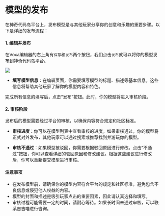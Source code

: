 # 模型的发布

在神奇代码岛平台上，发布模型是与其他玩家分享你的创意和乐趣的重要步骤。以下是详细的发布流程：


#### 1. 编辑并发布

在Voxa编辑器的右上角有`保存`和`发布`两个按钮，我们点击`发布`就可以将你的模型发布到神奇代码岛平台。

![](/QQ20241112-235449.png)


- **填写模型信息**：在编辑页面，你需要填写模型的标题、描述等基本信息。这些信息将帮助其他玩家了解你的模型内容和特色。

完成所有信息的填写后，点击“发布”按钮。此时，你的模型将进入审核阶段。

#### 2. 审核阶段

发布后的模型需要经过平台的审核，以确保内容符合规定和社区标准。

- **审核进度**：你可以在模型列表中查看审核的进度。如果审核通过，你的模型将正式对外发布，其他玩家可以通过搜索或推荐找到并游玩你的模型。

- **审核不通过**：如果模型被驳回，你需要根据驳回原因进行修改。点击“不通过”按钮，你可以查看详细的驳回原因和修改建议。根据这些建议进行修改后，你可以重新提交模型进行审核。


#### 注意事项

- 在发布模型前，请确保你的模型内容符合平台的规定和社区标准，避免包含不良信息或侵犯他人权益的内容。
- 模型的封面和描述是吸引玩家点击的重要因素，因此请认真选择和填写。
- 审核过程可能需要一定的时间，请耐心等待。如果长时间未通过审核，可以联系吉吉喵进行咨询。